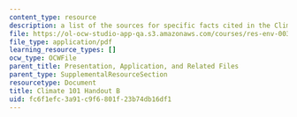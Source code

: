 ```yaml
---
content_type: resource
description: a list of the sources for specific facts cited in the Climate 101 presentation
file: https://ol-ocw-studio-app-qa.s3.amazonaws.com/courses/res-env-003-earthdnas-climate-101-fall-2019/fc6f1efc3a91c9f6801f23b74db16df1_CC_Handout_B.pdf
file_type: application/pdf
learning_resource_types: []
ocw_type: OCWFile
parent_title: Presentation, Application, and Related Files
parent_type: SupplementalResourceSection
resourcetype: Document
title: Climate 101 Handout B
uid: fc6f1efc-3a91-c9f6-801f-23b74db16df1
---
```

